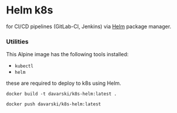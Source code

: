# Helm k8s

for CI/CD pipelines (GitLab-CI, Jenkins) via [Helm](https://github.com/kubernetes/helm) package manager.

### Utilities
This Alpine image has the following tools installed:
* `kubectl`
* `helm`

these are required to deploy to k8s using Helm.
```
docker build -t davarski/k8s-helm:latest .

docker push davarski/k8s-helm:latest
```
